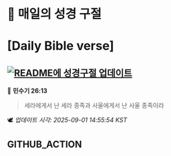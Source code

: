# 🙏 매일의 성경 구절
# [Daily Bible verse]
## [![README에 성경구절 업데이트](https://github.com/DONGSUKA/first_test/actions/workflows/update-readme-bible.yml/badge.svg)](https://github.com/DONGSUKA/first_test/actions/workflows/update-readme-bible.yml)
<!-- START_BIBLE_VERSE -->
📖 **민수기 26:13**
> 세라에게서 난 세라 종족과 사울에게서 난 사울 종족이라

🕊️ _업데이트 시각: 2025-09-01 14:55:54 KST_
  <!-- END_BIBLE_VERSE -->
## GITHUB_ACTION

